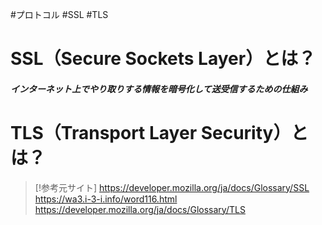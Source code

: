 #プロトコル #SSL #TLS

# SSL（Secure Sockets Layer）とは？
##### インターネット上でやり取りする情報を暗号化して送受信するための仕組み






# TLS（Transport Layer Security）とは？




> [!参考元サイト]
> https://developer.mozilla.org/ja/docs/Glossary/SSL
> https://wa3.i-3-i.info/word116.html
> https://developer.mozilla.org/ja/docs/Glossary/TLS